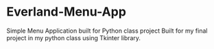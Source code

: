 # Everland-Menu-App
Simple Menu Application built for Python class project
Built for my final project in my python class using Tkinter library. 
